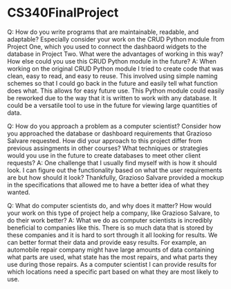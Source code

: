 # CS340FinalProject

Q: How do you write programs that are maintainable, readable, and adaptable? Especially consider your work on the CRUD Python module from Project One, which you used to connect the dashbaord widgets to the database in Project Two. What were the advantages of working in this way? How else could you use this CRUD Python module in the future?
A: When working on the original CRUD Python module I tried to create code that was clean, easy to read, and easy to reuse. This involved using simple naming schemes so that I could go back in the future and easily tell what function does what. This allows for easy future use. This Python module could easily be reworked due to the way that it is written to work with any database. It could be a versatile tool to use in the future for viewing large quantities of data.

Q: How do you approach a problem as a computer scientist? Consider how you approached the database or dashboard requirements that Grazioso Salvare requested. How did your approach to this project differ from previous assingments in other courses? What techniques or strategies would you use in the future to create databases to meet other client requests?
A: One challenge that I usually find myself with is how it should look. I can figure out the functionality based on what the user requirements are but how should it look? Thankfully, Grazioso Salvare provided a mockup in the specifications that allowed me to have a better idea of what they wanted.

Q: What do computer scientists do, and why does it matter? How would your work on this type of project help a company, like Grazioso Salvare, to do their work better?
A: What we do as computer scientists is incredibly beneficial to companies like this. There is so much data that is stored by these companies and it is hard to sort through it all looking for results. We can better format their data and provide easy results. For example, an automobile repair company might have large amounts of data containing what parts are used, what state has the most repairs, and what parts they use during those repairs. As a computer scientist I can provide results for which locations need a specific part based on what they are most likely to use.
